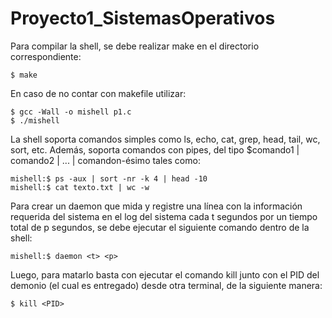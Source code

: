 # Proyecto1_SistemasOperativos

Para compilar la shell, se debe realizar make en el directorio correspondiente:

	$ make

En caso de no contar con makefile utilizar:

	$ gcc -Wall -o mishell p1.c
	$ ./mishell

La shell soporta comandos simples como ls, echo, cat, grep, head, tail, wc, sort, etc.
Además, soporta comandos con pipes, del tipo $comando1 | comando2 | ... | comandon-ésimo tales como:

	mishell:$ ps -aux | sort -nr -k 4 | head -10
	mishell:$ cat texto.txt | wc -w

Para crear un daemon que mida y registre una línea con la información requerida del sistema en el log del sistema cada t segundos por un tiempo total de p segundos, se debe ejecutar el siguiente comando dentro de la shell:

	mishell:$ daemon <t> <p>
 Luego, para matarlo basta con ejecutar el comando kill junto con el PID del demonio (el cual es entregado) desde otra terminal, de la siguiente manera:
 
 	$ kill <PID>
